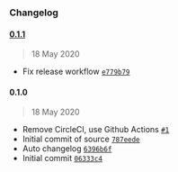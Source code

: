 ### Changelog

#### [0.1.1](https://github.com/plumdog/dirbuild/compare/0.1.0...0.1.1)

> 18 May 2020

- Fix release workflow [`e779b79`](https://github.com/plumdog/dirbuild/commit/e779b793796bfdceb2d43340ba5e3707855b2f6a)

#### 0.1.0

> 18 May 2020

- Remove CircleCI, use Github Actions [`#1`](https://github.com/plumdog/dirbuild/pull/1)
- Initial commit of source [`787eede`](https://github.com/plumdog/dirbuild/commit/787eede8e6b74c6c9d5d78a0579abc5be6a3f28f)
- Auto changelog [`6396b6f`](https://github.com/plumdog/dirbuild/commit/6396b6fab275228d5d02917f88dec169ca803a42)
- Initial commit [`06333c4`](https://github.com/plumdog/dirbuild/commit/06333c4dc2c3b7105ba65c7ccfd8b8f43e0e21e2)
